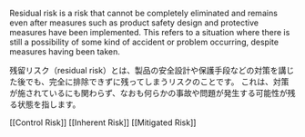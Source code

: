 Residual risk is a risk that cannot be completely eliminated and remains even after measures such as product safety design and protective measures have been implemented.
This refers to a situation where there is still a possibility of some kind of accident or problem occurring, despite measures having been taken.

残留リスク（residual risk）とは、製品の安全設計や保護手段などの対策を講じた後でも、完全に排除できずに残ってしまうリスクのことです。
これは、対策が施されているにも関わらず、なおも何らかの事故や問題が発生する可能性が残る状態を指します。

[[Control Risk]]
[[Inherent Risk]]
[[Mitigated Risk]]
